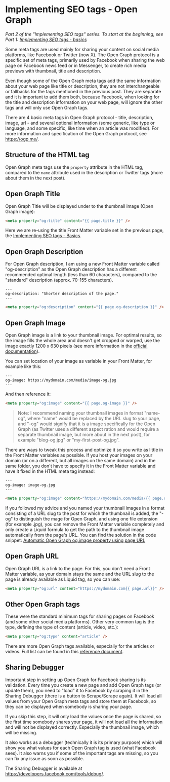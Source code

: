 # Implementing SEO tags - Open Graph

_Part 2 of the "Implementing SEO tags" series. To start at the beginning, see Part 1: [Implementing SEO tags - basics](https://github.com/mareklexuan/jekyll-tips-tricks/blob/main/source/2-tips-and-tricks/implementing-SEO-tags-basics.md)_

Some meta tags are used mainly for sharing your content on social media platforms, like Facebook or Twitter (now X). The Open Graph protocol is a specific set of meta tags, primarily used by Facebook when sharing the web page on Facebook news feed or in Messenger, to create rich media previews with thumbnail, title and description.

Even though some of the Open Graph meta tags add the same information about your web page like title or description, they are not interchangeable or fallbacks for the tags mentioned in the previous post. They are separate and it is important to add them both, because Facebook, when looking for the title and description information on your web page, will ignore the other tags and will only use Open Graph tags.

There are 4 basic meta tags in Open Graph protocol - title, description, image, url - and several optional information (some generic, like type or language, and some specific, like time when an article was modified). For more information and specification of the Open Graph protocol, see <https://ogp.me/>.

## Structure of the HTML tag

Open Graph meta tags use the `property` attribute in the HTML tag, compared to the `name` attribute used in the description or Twitter tags (more about them in the next post).

## Open Graph Title

Open Graph Title will be displayed under to the thumbnail image (Open Graph image):

```html
<meta property="og:title" content="{{ page.title }}" />
```

Here we are re-using the title Front Matter variable set in the previous page, the [Implementing SEO tags - Basics](https://github.com/mareklexuan/jekyll-tips-tricks/blob/main/source/2-tips-and-tricks/implementing-SEO-tags-basics.md).

## Open Graph Description

For Open Graph description, I am using a new Front Matter variable called "og-description" as the Open Graph description has a different recommended optimal length (less than 60 characters), compared to the "standard" description (approx. 70-155 characters).

```front matter
---
og-description: "Shorter description of the page."
---
```

```html
<meta property="og:description" content="{{ page.og-description }}" />
```

## Open Graph Image

Open Graph image is a link to your thumbnail image. For optimal results, so the image fills the whole area and doesn't get cropped or warped, use the image exactly 1200 x 630 pixels (see more information in the [official documentation](https://developers.facebook.com/docs/sharing/webmasters/images/)).

You can set location of your image as variable in your Front Matter, for example like this:

```front matter
---
og-image: https://mydomain.com/media/image-og.jpg
---
```

And then reference it:

```html
<meta property="og:image" content="{{ page.og-image }}" />
```

> Note: I recommend naming your thumbnail images in format "name-og", where "name" would be replaced by the URL slug to your page, and "-og" would signify that it is a image specifically for the Open Graph (as Twitter uses a different aspect ration and would require a separate thumbnail image, but more about in the next post), for example "blog-og.jpg" or "my-first-post-og.jpg".

There are ways to tweak this process and optimize it so you write as little in the Front Matter variables as possible. If you host your images on your domain (or on a different, but all images on the same domain) and in the same folder, you don't have to specify it in the Front Matter variable and have it fixed in the HTML meta tag instead:

```front matter
---
og-image: image-og.jpg
---
```

```html
<meta property="og:image" content="https://mydomain.com/media/{{ page.og-image }}" />
```

If you followed my advice and you named your thumbnail images in a format consisting of a URL slug to the post for which the thumbnail is added, the "-og" to distinguish the mage for Open Graph, and using one file extension (for example .jpg), you can remove the Front Matter variable completely and only create a Liquid formula to get the path to the thumbnail image automatically from the page's URL. You can find the solution in the code snippet: [Automatic Open Graph og:image property using page URL](https://github.com/mareklexuan/jekyll-tips-tricks/blob/main/source/3-code-snippets/automatic-open-graph-ogimage-property.md)

## Open Graph URL

Open Graph URL is a link to the page. For this, you don't need a Front Matter variable, as your domain stays the same and the URL slug to the page is already available as Liquid tag, so you can use:

```html
<meta property="og:url" content="https://mydomain.com{{ page.url}}" />
```

## Other Open Graph tags

These were the standard minimum tags for sharing pages on Facebook (and some other social media platforms). Other very common tag is the type, defining the type of content (article, video, etc.):

```html
<meta property="og:type" content="article" />
```

There are more Open Graph tags available, especially for the articles or videos. Full list can be found in this [reference document](https://developers.facebook.com/docs/sharing/webmasters).

## Sharing Debugger

Important step in setting up Open Graph for Facebook sharing is its validation. Every time you create a new page and add Open Graph tags (or update them), you need to "load" it to Facebook by scraping it in the Sharing Debugger (there is a button to Scrape/Scrape again). It will load all values from your Open Graph meta tags and store them at Facebook, so they can be displayed when somebody is sharing your page.

If you skip this step, it will only load the values once the page is shared, so the first time somebody shares your page, it will not load all the information and will not be displayed correctly. Especially the thumbnail image, which will be missing.

It also works as a debugger (technically it is its primary purpose) which will show you what values for each Open Graph tag is used (what Facebook sees). It also warns you if some of the important tags are missing, so you can fix any issue as soon as possible.

The Sharing Debugger is available at <https://developers.facebook.com/tools/debug/>.
